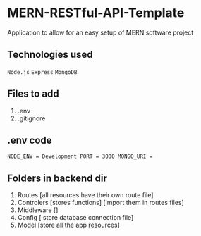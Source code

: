 # MERN-RESTful-API-Template
Application to allow for an easy setup of MERN software project

## Technologies used
`Node.js`
`Express`
`MongoDB`

## Files to add
1. .env
2. .gitignore

## .env code
`
NODE_ENV = Development
PORT = 3000
MONGO_URI = 
`

## Folders in backend dir

1. Routes [all resources have their own route file]
2. Controlers [stores functions] [import them in routes files]
3. Middleware []
4. Config [ store database connection file]
5. Model [store all the app resources]
